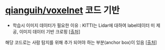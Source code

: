 # [qianguih/voxelnet](https://github.com/qianguih/voxelnet) 코드 기반 

- 학습시 이미지 데이터가 필요한 이유 : KITTI는 Lidar에 대하여 label데이터 미 제공, 이미지 데이터 기반 크로핑 [[출처]](https://github.com/qianguih/voxelnet/issues/9)

해당 코드로는 사람 탐지를 위해 추가 되어야 하는 부분(anchor box)이 있음 [[출처]](https://github.com/qianguih/voxelnet/issues/32)
